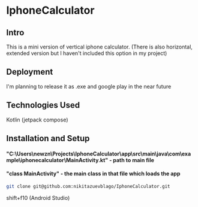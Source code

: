 # IphoneCalculator

## Intro
This is a mini version of vertical iphone calculator. (There is also horizontal, extended version but I haven't included this option in my project)


## Deployment 
I'm planning to release it as .exe and google play in the near future


## Technologies Used
Kotlin (jetpack compose)

## Installation and Setup 
#### "C:\Users\newzn\Projects\IphoneCalculator\app\src\main\java\com\example\iphonecalculator\MainActivity.kt" - path to main file
#### "class MainActivity" - the main class in that file which loads the app
```bash
git clone git@github.com:nikitazuevblago/IphoneCalculator.git
```
shift+f10 (Android Studio)